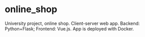 # online_shop
University project, online shop. Client-server web app. Backend: Python+Flask; Frontend: Vue.js. App is deployed with Docker.
